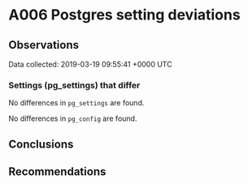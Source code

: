 # A006 Postgres setting deviations #

## Observations ##
Data collected: 2019-03-19 09:55:41 +0000 UTC  

### Settings (pg_settings) that differ ###

No differences in `pg_settings` are found.


No differences in `pg_config` are found.



## Conclusions ##


## Recommendations ##

